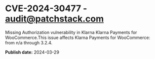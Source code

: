 # CVE-2024-30477 - audit@patchstack.com

Missing Authorization vulnerability in Klarna Klarna Payments for WooCommerce.This issue affects Klarna Payments for WooCommerce: from n/a through 3.2.4.



**Publish date:** 2024-03-29
